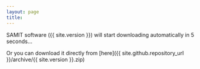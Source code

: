 ```yaml
---
layout: page
title:
---
```

<script type="text/javascript" src="{{ site.baseurl }}/js/download.js"> </script>

<p id="downloadLabel">SAMIT software ({{ site.version }}) will start downloading automatically in 5 seconds...</p>
<script>
	var secondsBeforeDownloading = 5;
	var timerInterval = setInterval('setDownloadText()', 1000);
		var setDownloadText = function() {
			var label = document.getElementById('downloadLabel');

			if (secondsBeforeDownloading === 0){
                label.innerHTML = 'SAMIT software ({{ site.version }}) downloaded!!';
				downloadFile('{{ site.github.repository_url }}/archive/{{ site.version }}.zip');
				clearInterval(timerInterval);
			} else {
				label.innerHTML = 'SAMIT software ({{ site.version }}) will start downloading automatically in ' + secondsBeforeDownloading + ' seconds...';
				secondsBeforeDownloading--;
			}
		}
</script>

Or you can download it directly from [here]({{ site.github.repository_url }}/archive/{{ site.version }}.zip)
